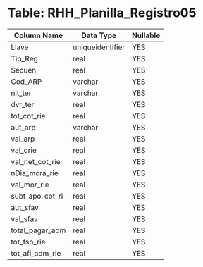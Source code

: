 # Table: RHH_Planilla_Registro05

| Column Name | Data Type | Nullable |
|-------------|-----------|----------|
| Llave | uniqueidentifier | YES |
| Tip_Reg | real | YES |
| Secuen | real | YES |
| Cod_ARP | varchar | YES |
| nit_ter | varchar | YES |
| dvr_ter | real | YES |
| tot_cot_rie | real | YES |
| aut_arp | varchar | YES |
| val_arp | real | YES |
| val_orie | real | YES |
| val_net_cot_rie | real | YES |
| nDia_mora_rie | real | YES |
| val_mor_rie | real | YES |
| subt_apo_cot_ri | real | YES |
| aut_sfav | real | YES |
| val_sfav | real | YES |
| total_pagar_adm | real | YES |
| tot_fsp_rie | real | YES |
| tot_afi_adm_rie | real | YES |
